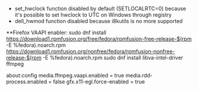 - set_hwclock function disabled by default (SETLOCALRTC=0) because it's possible to set hwclock to UTC on Windows through registry
- dell_hwmod function disabled because i8kutils is no more supported

**Firefox VAAPI enabler:
sudo dnf install https://download1.rpmfusion.org/free/fedora/rpmfusion-free-release-$(rpm -E %fedora).noarch.rpm https://download1.rpmfusion.org/nonfree/fedora/rpmfusion-nonfree-release-$(rpm -E %fedora).noarch.rpm
sudo dnf install libva-intel-driver ffmpeg

about:config
media.ffmpeg.vaapi.enabled = true
media.rdd-process.enabled = false
gfx.x11-egl.force-enabled = true
